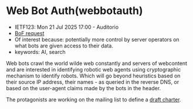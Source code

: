 # Web Bot Auth(webbotauth)
* <IETFschedule>IETF123: Mon 21 Jul 2025 17:00 - Auditorio</IETFschedule>
* [BoF request](https://datatracker.ietf.org/doc/bofreq-nottingham-web-bot-auth/)
* Of interest because: potentially more control by server operators on what bots are given access to their data.
* keywords: AI, search

Web bots crawl the world wilde web constantly and servers of webcontent and are interested in identifying robotic web agents using cryptographic mechanism to identify robots. Which will go beyond heuristics based on their source IP address, their names - as queried in the reverse DNS, or based on the user-agent claims made by the bots in the header.

The protagonists are working on the mailing list to define a [draft charter](https://docs.google.com/document/d/1cNksLq-nd1_ALHhGYTEG_g3RaNGeWrDMHXLORwV0dY8/edit?tab=t.0#heading=h.te2o0wma1yzc).

